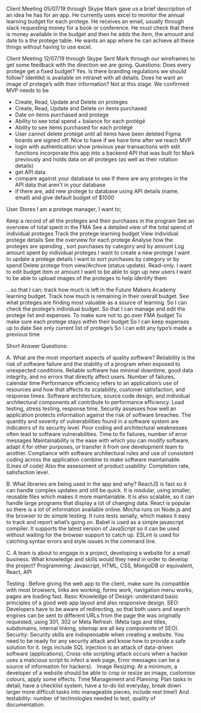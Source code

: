

Client Meeting 05/07/19 through Skype 
Mark gave us a brief description of an idea he has for an app.
He currently uses excel to monitor the annual learning budget for each protege. He receives an email, usually through slack requesting money for a book or conference. He must check that there is money available in the budget and then he adds the item, the amount and date to a the protege table. He wants an app where he can achieve all these things without having to use excel.


Client Meeting 12/07/19 through Skype 
Sent Mark through our wireframes to get some feedback with the direction we are going.
Questions: Does every protege get a fixed budget? Yes.
Is there branding regulations we should follow? Identikit is available on intranet with all details.
Does he want an image of protege’s with their information? Not at this stage.
We confirmed MVP needs to be
-	Create, Read, Update and Delete on proteges
-	Create, Read, Update and Delete on items purchased
-	Date on items purchased and protege
-	Ability to see total spend + balance for each protégé
-	Ability to see items purchased for each protégé
-	User cannot delete protégé until all items have been deleted
Figma boards are signed off.
Nice to have if we have time after we reach MVP
-   login with authentication
show previous year transactions with edit functions
incorporate this app into a backend API that was built for Mark previously and holds data on all proteges (as well as their rotation details)
-  get API data
-  compare against your database to see if there are any proteges in the API data that aren't in your database
- if there are, add new protege to database using API details (name, email) and give default budget of $1000


User Stores
I am a protege manager, I want to;

Keep a record of all the proteges and their purchases in the program 
See an overview of total spent in the FMA
See a detailed view of the total spend of individual proteges
Track the protege learning budget
View individual protege details
See the overview for each protege
Analyse how the proteges are spending , sort purchases by category and by amount
Log amount spent by individual proteges
I want to create a new protege
I want to update a protege details
I want to sort purchases by category or by spend
Delete protege from view/Archive (status update). Read-only.
I want to edit budget item or amount
I want to be able to sign up new users
I want to be able to upload images of the proteges to help identify them

…so that I can;
track how much is left in the Future Makers Academy learning budget.
Track how much is remaining in their overall budget.
See what proteges are finding most valuable as a source of learning.
So I can check the protege’s individual budget.
So that I can manage and edit the protege list and expenses.
To make sure not to go over FMA budget
To make sure each protege stays within their budget
So I can keep expenses up to date
See only current list of protege’s
So I can edit any typo’s made a previous time




Short Answer Questions: 

A. What are the most important aspects of quality software?
Reliability is the risk of software failure and the stability of a program when exposed to unexpected conditions. Reliable software has minimal downtime, good data integrity, and no errors that directly affect users.
Number of failures, calendar time
Performance efficiency refers to an application’s use of resources and how that affects its scalability, customer satisfaction, and response times. Software architecture, source code design, and individual architectural components all contribute to performance efficiency.
Load testing, stress testing, response time.
Security assesses how well an application protects information against the risk of software breaches. The quantity and severity of vulnerabilities found in a software system are indicators of its security level. Poor coding and architectural weaknesses often lead to software vulnerabilities.
Time to fix failures, number of error messages
Maintainability is the ease with which you can modify software, adapt it for other purposes, or transfer it from one development team to another. Compliance with software architectural rules and use of consistent coding across the application combine to make software maintainable.
(Lines of code)
Also the assessment of product usability: Completion rate, satisfaction level.






B. What libraries are being used in the app and why?
ReactJS is fast so it can handle complex updates and still be quick. It is modular, using smaller, reusable files which makes it more maintainable. It is also scalable, so it can handle large programs that display a lot of changing data. React is popular so there is a lot of information available online.
Mocha runs on Node.js and the browser to do simple testing. It runs tests serially, which makes it easy to track and report what’s going on.
Babel is used as a simple javascript compiler. It supports the latest version of JavaScript so it can be used without waiting for the browser support to catch up.
ESLint is used for catching syntax errors and style issues in the command line.



C. A team is about to engage in a project, developing a website for a small business. What knowledge and skills would they need in order to develop the project?
Programming: Javascript, HTML, CSS, MongoDB or equivalent, React, API

Testing : Before giving the web app to the client, make sure its compatible with most browsers, links are working, forms work, navigation menu works, pages are loading fast. 
Basic Knowledge of Design: understand basic principles of a good web app layout and also responsive design. 
SEO: Developers have to be aware of redirecting, so that both users and search engines can be sent to different URLs from the page the was originally requested, using 301, 302 or Meta Refresh. (Meta tags and titles, subdomains, internal linking, sitemap are all key components of SEO). 
Security: Security skills are indispensable when creating a website. You need to be ready for any security attack and know how to provide a safe solution for it. (egs include SQL injection is an attack of data-driven software (applications), Cross-site scripting attack occurs when a hacker uses a malicious script to infect a web page, Error messages can be a source of information for hackers).  
Image Resizing: At a minimum, a developer of a website should be able to crop or resize an image, customise colours, apply some effects.
Time Management and Planning: Plan tasks in detail, have a checklist system, have a to-do list everyday, break down larger more difficult tasks into manageable pieces, include rest time!)
And testability: number of technologies needed to test, quality of documentation.



